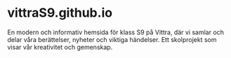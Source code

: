 # vittraS9.github.io
En modern och informativ hemsida för klass S9 på Vittra, där vi samlar och delar våra berättelser, nyheter och viktiga händelser. Ett skolprojekt som visar vår kreativitet och gemenskap.
